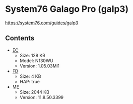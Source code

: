 # System76 Galago Pro (galp3)

https://system76.com/guides/galp3

## Contents

- [EC](./ec.rom)
  - Size: 128 KB
  - Model: N130WU
  - Version: 1.05.03MI1
- [FD](./fd.rom)
  - Size: 4 KB
  - HAP: true
- [ME](./me.rom)
  - Size: 2044 KB
  - Version: 11.8.50.3399
